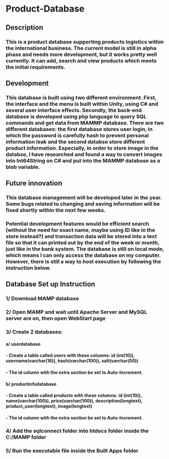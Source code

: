 # Product-Database

## Description
### This is a product database supporting products logistics within the international business. The current model is still in alpha phase and needs more development, but it works pretty well currently. It can add, search and view products which meets the initial requirements.

## Development
### This database is built using two different environment. First, the interface and the menu is built within Unity, using C# and several user interface effects. Secondly, the back-end database is developed using php language to query SQL commands and get data from MAMMP database. There are two different databases: the first database stores user login, in which the password is carefully hash to prevent personal information leak and the second databse store different product information. Especially, in order to store image in the databse, I have researched and found a way to convert images into Int64String on C# and put into the MAMMP database as a blob variable.

## Future innovation
### This database management will be developed later in the year. Some bugs related to changing and saving information will be fixed shortly within the next few weeks. 
### Potential development features would be efficient search (without the need for exact name, maybe using ID like in the store instead?) and transaction data will be stored into a text file so that it can printed out by the end of the week or month, just like in the bank system. The database is still on local mode, which means I can only access the database on my computer. However, there is still a way to host execution by following the instruction below.

## Database Set up Instruction
### 1/ Download MAMP database
### 2/ Open MAMP and wait until Apache Server and MySQL server are on, then open WebStart page
### 3/ Create 2 databases:
 #### a/ userdatabase
 #### - Create a table called users with these columns: id (int(10)), username(varchar(16)), hash(varchar(100)), salt(varchar(50))
 #### - The id column with the extra section be set to Auto-Increment.
 #### b/ productinfodatabase
 #### - Create a table called products with these columns: id (int(10)), name(varchar(100)), price(varchar(100)), description(longtext), product_user(longtext), image(longtext)
 #### - The id column with the extra section be set to Auto-Increment.
 
### 4/ Add the sqlconnect folder into htdocs folder inside the C:/MAMP folder
### 5/ Run the executable file inside the Built Apps folder
